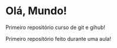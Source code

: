 # Olá, Mundo!
Primeiro repositório curso de git e gihub!

Primeiro repositório feito durante uma aula!
